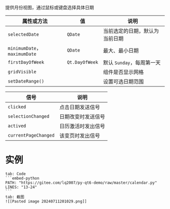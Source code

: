 提供月份视图，通过鼠标或键盘选择具体日期

| 属性或方法                       | 值              | 说明                |
| --------------------------- | -------------- | ----------------- |
| `selectedDate`              | `QDate`        | 当前选定的日期，默认为当前日期   |
| `minimumDate`，`maximumDate` | `QDate`        | 最大、最小日期           |
| `firstDayOfWeek`            | `Qt.DayOfWeek` | 默认 `Sunday`，每周第一天 |
| `gridVisible`               |                | 组件是否显示网格          |
| `setDateRange()`            |                | 设置可选日期范围          |

|信号|说明|
| ------| --------------------|
|`clicked`|点击日期发送信号|
|`selectionChanged`|日期改变时发送信号|
|`actived`|日历激活时发出信号|
|`currentPageChanged`|该变页时发出信号|
# 实例

````tabs
tab: Code
```embed-python
PATH: "https://gitee.com/lq2007/py-qt6-demo/raw/master/calendar.py"
LINES: "13-24"
```
tab: 截图
![[Pasted image 20240711201029.png]]
````

